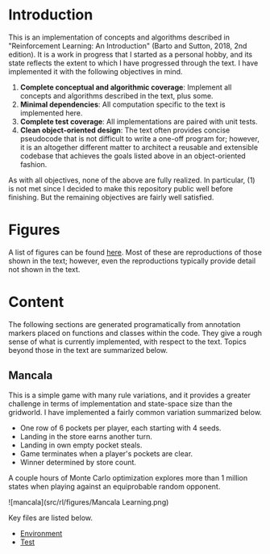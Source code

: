 # Introduction
This is an implementation of concepts and algorithms described in "Reinforcement Learning: An Introduction" (Barto
and Sutton, 2018, 2nd edition). It is a work in progress that I started as a personal hobby, and its state reflects the 
extent to which I have progressed through the text. I have implemented it with the following objectives in mind.

1. **Complete conceptual and algorithmic coverage**:  Implement all concepts and algorithms described in the text, plus some.
1. **Minimal dependencies**:  All computation specific to the text is implemented here.
1. **Complete test coverage**:  All implementations are paired with unit tests.
1. **Clean object-oriented design**:  The text often provides concise pseudocode that is not difficult to write a one-off 
program for; however, it is an altogether different matter to architect a reusable and extensible codebase that achieves
the goals listed above in an object-oriented fashion.

As with all objectives, none of the above are fully realized. In particular, (1) is not met since I decided to make this 
repository public well before finishing. But the remaining objectives are fairly well satisfied.

# Figures
A list of figures can be found [here](src/rl/figures). Most of these are reproductions of those shown in the text; 
however, even the reproductions typically provide detail not shown in the text.

# Content
The following sections are generated programatically from annotation markers placed on functions and classes within the 
code. They give a rough sense of what is currently implemented, with respect to the text. Topics beyond those in the 
text are summarized below.

## Mancala
This is a simple game with many rule variations, and it provides a greater challenge in terms of implementation and 
state-space size than the gridworld. I have implemented a fairly common variation summarized below.

* One row of 6 pockets per player, each starting with 4 seeds.
* Landing in the store earns another turn.
* Landing in own empty pocket steals.
* Game terminates when a player's pockets are clear.
* Winner determined by store count.

A couple hours of Monte Carlo optimization explores more than 1 million states when playing against an equiprobable 
random opponent.

![mancala](src/rl/figures/Mancala Learning.png)

Key files are listed below.

* [Environment](src/rl/environments/mancala.py)
* [Test](test/rl/environments/mancala_test.py)